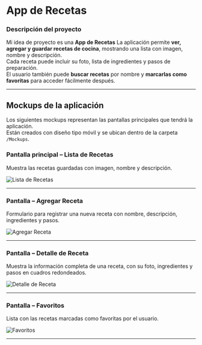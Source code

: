#  App de Recetas

###  Descripción del proyecto

Mi idea de proyecto es una **App de Recetas**
La aplicación permite **ver, agregar y guardar recetas de cocina**, mostrando una lista con imagen, nombre y descripción.  
Cada receta puede incluir su foto, lista de ingredientes y pasos de preparación.  
El usuario también puede **buscar recetas** por nombre y **marcarlas como favoritas** para acceder fácilmente después.  

---

##  Mockups de la aplicación

Los siguientes mockups representan las pantallas principales que tendrá la aplicación.  
Están creados con diseño tipo móvil y se ubican dentro de la carpeta `/Mockups`.



###  Pantalla principal – Lista de Recetas
Muestra las recetas guardadas con imagen, nombre y descripción.
  

![Lista de Recetas](Mockups/mockup_lista_recetas.png)

---

### Pantalla – Agregar Receta
Formulario para registrar una nueva receta con nombre, descripción, ingredientes y pasos.



![Agregar Receta](Mockups/mockup_agregar_receta.png)

---

###  Pantalla – Detalle de Receta
Muestra la información completa de una receta, con su foto, ingredientes y pasos en cuadros redondeados.



![Detalle de Receta](Mockups/mockup_detalle_receta.png)

---

###  Pantalla – Favoritos
Lista con las recetas marcadas como favoritas por el usuario.



![Favoritos](Mockups/mockup_favoritos.png)

---